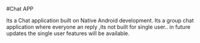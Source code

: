 #Chat APP

Its a Chat application built on Native Android development.
Its a group chat application where everyone an reply ,its not built for single user..
in future updates the single user features will be available.
